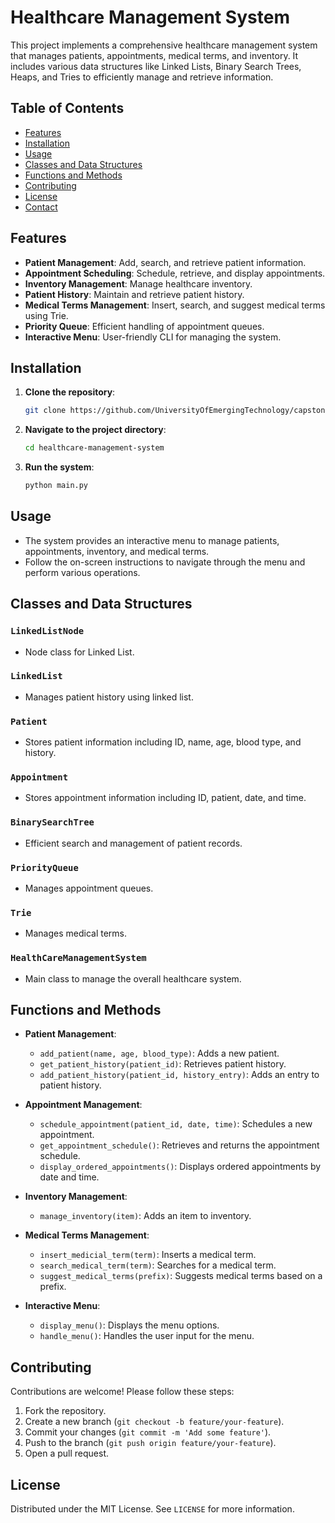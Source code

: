 # Healthcare Management System

This project implements a comprehensive healthcare management system that manages patients, appointments, medical terms, and inventory. It includes various data structures like Linked Lists, Binary Search Trees, Heaps, and Tries to efficiently manage and retrieve information.

## Table of Contents

- [Features](#features)
- [Installation](#installation)
- [Usage](#usage)
- [Classes and Data Structures](#classes-and-data-structures)
- [Functions and Methods](#functions-and-methods)
- [Contributing](#contributing)
- [License](#license)
- [Contact](#contact)

## Features

- **Patient Management**: Add, search, and retrieve patient information.
- **Appointment Scheduling**: Schedule, retrieve, and display appointments.
- **Inventory Management**: Manage healthcare inventory.
- **Patient History**: Maintain and retrieve patient history.
- **Medical Terms Management**: Insert, search, and suggest medical terms using Trie.
- **Priority Queue**: Efficient handling of appointment queues.
- **Interactive Menu**: User-friendly CLI for managing the system.

## Installation

1. **Clone the repository**:
   ```sh
   git clone https://github.com/UniversityOfEmergingTechnology/capstone-project-dsa.git
   ```
2. **Navigate to the project directory**:
   ```sh
   cd healthcare-management-system
   ```
3. **Run the system**:
   ```sh
   python main.py
   ```

## Usage

- The system provides an interactive menu to manage patients, appointments, inventory, and medical terms.
- Follow the on-screen instructions to navigate through the menu and perform various operations.

## Classes and Data Structures

### `LinkedListNode`
- Node class for Linked List.

### `LinkedList`
- Manages patient history using linked list.

### `Patient`
- Stores patient information including ID, name, age, blood type, and history.

### `Appointment`
- Stores appointment information including ID, patient, date, and time.

### `BinarySearchTree`
- Efficient search and management of patient records.

### `PriorityQueue`
- Manages appointment queues.

### `Trie`
- Manages medical terms.

### `HealthCareManagementSystem`
- Main class to manage the overall healthcare system.

## Functions and Methods

- **Patient Management**:
  - `add_patient(name, age, blood_type)`: Adds a new patient.
  - `get_patient_history(patient_id)`: Retrieves patient history.
  - `add_patient_history(patient_id, history_entry)`: Adds an entry to patient history.

- **Appointment Management**:
  - `schedule_appointment(patient_id, date, time)`: Schedules a new appointment.
  - `get_appointment_schedule()`: Retrieves and returns the appointment schedule.
  - `display_ordered_appointments()`: Displays ordered appointments by date and time.

- **Inventory Management**:
  - `manage_inventory(item)`: Adds an item to inventory.

- **Medical Terms Management**:
  - `insert_medicial_term(term)`: Inserts a medical term.
  - `search_medical_term(term)`: Searches for a medical term.
  - `suggest_medical_terms(prefix)`: Suggests medical terms based on a prefix.

- **Interactive Menu**:
  - `display_menu()`: Displays the menu options.
  - `handle_menu()`: Handles the user input for the menu.

## Contributing

Contributions are welcome! Please follow these steps:
1. Fork the repository.
2. Create a new branch (`git checkout -b feature/your-feature`).
3. Commit your changes (`git commit -m 'Add some feature'`).
4. Push to the branch (`git push origin feature/your-feature`).
5. Open a pull request.

## License

Distributed under the MIT License. See `LICENSE` for more information.
